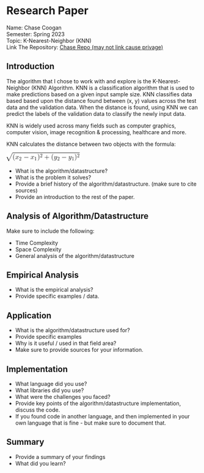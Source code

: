 # Research Paper
Name: Chase Coogan\
Semester: Spring 2023\
Topic: K-Nearest-Neighbor (KNN)\
Link The Repository: [Chase Repo (may not link cause privage)](https://github.com/cwcoogan/CS5008-Research-Project)

## Introduction

The algorithm that I chose to work with and explore is the K-Nearest-Neighbor (KNN) Algorithm. KNN is a classification algorithm that is used to make predictions based on a given input sample size. KNN classifies data based based upon the distance found between (x, y) values across the test data and the validation data. When the distance is found, using KNN we can predict the labels of the validation data to classify the newly input data. 

KNN is widely used across many fields such as computer graphics, computer vision, image recognition & processing, healthcare and more. 

KNN calculates the distance between two objects with the formula:


![img](images/CodeCogsEqn.png)


- What is the algorithm/datastructure?
- What is the problem it solves? 
- Provide a brief history of the algorithm/datastructure. (make sure to cite sources)
- Provide an introduction to the rest of the paper. 


## Analysis of Algorithm/Datastructure
Make sure to include the following:
- Time Complexity
- Space Complexity
- General analysis of the algorithm/datastructure

## Empirical Analysis
- What is the empirical analysis?
- Provide specific examples / data.


## Application
- What is the algorithm/datastructure used for?
- Provide specific examples
- Why is it useful / used in that field area?
- Make sure to provide sources for your information.


## Implementation
- What language did you use?
- What libraries did you use?
- What were the challenges you faced?
- Provide key points of the algorithm/datastructure implementation, discuss the code.
- If you found code in another language, and then implemented in your own language that is fine - but make sure to document that.


## Summary
- Provide a summary of your findings
- What did you learn?